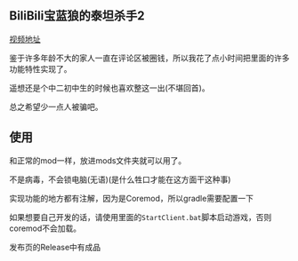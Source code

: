 ## BiliBili宝蓝狼的泰坦杀手2

[视频地址](https://www.bilibili.com/video/BV19t411V7Sk/?spm_id_from=333.880.my_history.page.click&vd_source=be3bfb135a20a47b0b6d49f912d5d069)

鉴于许多年龄不大的家人一直在评论区被圈钱，所以我花了点小时间把里面的许多功能特性实现了。

遥想还是个中二初中生的时候也喜欢整这一出(不堪回首)。

总之希望少一点人被骗吧。



 ## 使用

和正常的mod一样，放进mods文件夹就可以用了。

不是病毒，不会锁电脑(无语)(是什么牲口才能在这方面干这种事)

实现功能的地方都有注解，因为是Coremod，所以gradle需要配置一下

如果想要自己开发的话，请使用里面的`StartClient.bat`脚本启动游戏，否则coremod不会加载。

发布页的Release中有成品
